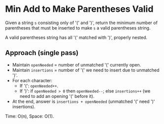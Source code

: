 # Min Add to Make Parentheses Valid

Given a string `s` consisting only of '(' and ')', return the minimum number of parentheses that must be inserted to make `s` a valid parentheses string.

A valid parentheses string has all '(' matched with ')', properly nested.

## Approach (single pass)
- Maintain `openNeeded` = number of unmatched '(' currently open.
- Maintain `insertions` = number of '(' we need to insert due to unmatched ')'.
- For each character:
  - If '(': `openNeeded++`.
  - If ')': if `openNeeded > 0` then `openNeeded--`; else `insertions++` (we need to add an opening '(' before it).
- At the end, answer is `insertions + openNeeded` (unmatched '(' need ')' insertions).

Time: O(n), Space: O(1).
